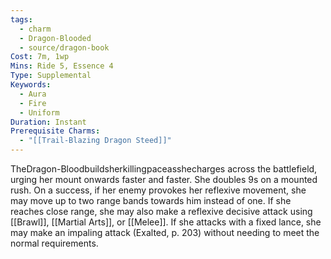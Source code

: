 ```yaml
---
tags:
  - charm
  - Dragon-Blooded
  - source/dragon-book
Cost: 7m, 1wp
Mins: Ride 5, Essence 4
Type: Supplemental
Keywords:
  - Aura
  - Fire
  - Uniform
Duration: Instant
Prerequisite Charms:
  - "[[Trail-Blazing Dragon Steed]]"
---
```

TheDragon-Bloodbuildsherkillingpaceasshecharges across the battlefield, urging her mount onwards faster and faster. She doubles 9s on a mounted rush. On a success, if her enemy provokes her reflexive movement, she may move up to two range bands towards him instead of one. If she reaches close range, she may also make a reflexive decisive attack using [[Brawl]], [[Martial Arts]], or [[Melee]]. If she attacks with a fixed lance, she may make an impaling attack (Exalted, p. 203) without needing to meet the normal requirements.